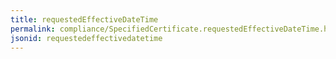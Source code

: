 ```yaml
---
title: requestedEffectiveDateTime
permalink: compliance/SpecifiedCertificate.requestedEffectiveDateTime.html
jsonid: requestedeffectivedatetime
---
```

